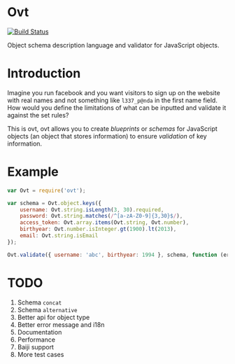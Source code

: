 Ovt
===

[![Build Status](https://travis-ci.org/lyfeyaj/ovt.svg?branch=master)](https://travis-ci.org/lyfeyaj/ovt)

Object schema description language and validator for JavaScript objects.

# Introduction

Imagine you run facebook and you want visitors to sign up on the website with real names and not something like `l337_p@nda` in the first name field. How would you define the limitations of what can be inputted and validate it against the set rules?

This is ovt, ovt allows you to create *blueprints* or *schemas* for JavaScript objects (an object that stores information) to ensure *validation* of key information.

# Example

```javascript
var Ovt = require('ovt');

var schema = Ovt.object.keys({
    username: Ovt.string.isLength(3, 30).required,
    password: Ovt.string.matches(/^[a-zA-Z0-9]{3,30}$/),
    access_token: Ovt.array.items(Ovt.string, Ovt.number),
    birthyear: Ovt.number.isInteger.gt(1900).lt(2013),
    email: Ovt.string.isEmail
});

Ovt.validate({ username: 'abc', birthyear: 1994 }, schema, function (err, value) { });  // err === null -> valid
```

# TODO

1. Schema `concat`
2. Schema `alternative`
3. Better api for object type
4. Better error message and i18n
5. Documentation
6. Performance
7. Baiji support
8. More test cases
